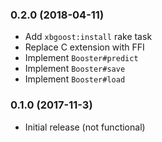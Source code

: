 ### 0.2.0 (2018-04-11)

* Add `xbgoost:install` rake task
* Replace C extension with FFI
* Implement `Booster#predict`
* Implement `Booster#save`
* Implement `Booster#load`

### 0.1.0 (2017-11-3)

* Initial release (not functional)
